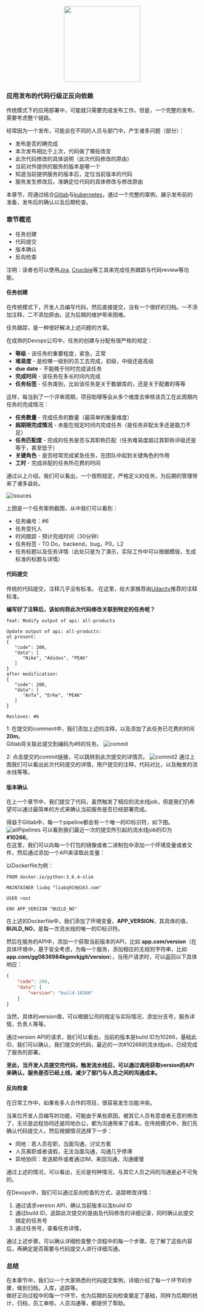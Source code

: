 <p align="center">
   <img width="200" src="CodeLevel.png">
</p>

### 应用发布的代码行级正反向依赖

传统模式下的应用部署中，可能就只需要完成发布工作。但是，一个完整的发布，需要考虑整个链路。

经常因为一个发布，可能会在不同的人员与部门中，产生诸多问题（部分）：

- 发布是否的确完成
- 本次发布相比于上次，代码做了哪些改变
- 此次代码修改的具体说明（此次代码修改的原由）
- 当前对外提供的服务的版本是哪一个
- 知道当前提供服务的版本后，定位当前版本的代码
- 服务发生修改后，准确定位代码的具体修改与修改原由

本章节，将通过结合[Gitlab](https://about.gitlab.com/)与[kubernetes](https://kubernetes.io/)，通过一个完整的案例，展示发布前的准备，发布后的确认以及后期检查。

### 章节概览
- 任务创建
- 代码提交
- 版本确认
- 反向检查

注明：读者也可以使用[Jira](https://www.atlassian.com/software/jira), [Crucible](https://www.atlassian.com/software/crucible)等工具来完成任务跟踪与代码review等功能。

#### 任务创建
在传统模式下，开发人员编写代码，然后直接提交，没有一个很好的归档。一不添加注释，二不添加原由。这为后期的维护带来困难。

任务跟踪，是一种很好解决上述问题的方案。

在成熟的Devops公司中，任务的创建与分配有很严格的规定：

- **等级** - 该任务的重要程度，紧急，正常
- **难易度** - 是给哪一级别的员工去完成，初级，中级还是高级
- **due date** - 不能晚于何时完成该任务
- **完成时间** - 该任务在多长时间内完成
- **任务标签** - 任务类别，比如该任务是关于数据库的，还是关于配置的等等

这样，每当到了一个评审周期，项目助理等会从多个维度去审核该员工在此周期内任务的完成情况：

- **任务数量** - 完成任务的数量（最简单的衡量维度）
- **超期限完成情况** - 未能在规定时间内完成任务（是任务非配太多还是能力不足）
- **任务匹配度** - 完成的任务是否与其职称匹配（任务难易度超过其职称评级还是等于，甚至低于）
- **关键角色** - 是否经常完成紧急任务，在团队中起到关键角色的作用
- **工时** - 完成非配的任务所花费的时间

通过以上介绍，我们可以看出，一个按照规定，严格定义的任务，为后期的管理带来了诸多益处。

![issuces](images/issues.png)

上图是一个任务案例截图，从中我们可以看到：

- 任务编号：#6
- 任务受托人
- 时间跟踪 - 预计完成时间（30分钟）
- 任务标签 - TO Do，backend，bug，P0，L2
- 任务标题以及任务详情（此处只是为了演示，实际工作中可以根据模版，生成标准的标题与详情）

#### 代码提交

传统的代码提交，注释几乎没有标准。
在这里，给大家推荐由[Udacity](https://udacity.github.io/git-styleguide/)推荐的注释标准。

**编写好了注释后，该如何将此次代码修改关联到特定的任务呢？**

```shell
feat: Modify output of api: all-products

Update output of api: all-products:
at present:
{
   "code": 200,
   "data": [
      "Nike", "Adidas", "PEAK"
   ]
}
after modification:
{
   "code": 200,
   "data": [
      "AnTa", "ErKe", "PEAK"
   ]
}

Resloves: #6
```
1: 在提交的comment中，我们添加上述的注释，以及添加了此任务已花费的时间**20m**。  
Gitlab将关联此提交到编码为#6的任务。
![commit](images/commit.png)

2: 点击提交的commit链接，可以跳转到此次提交的详情页。
![commit2](images/commit2.png)
通过上图我们可以看出此次代码提交的详情，用户提交的注释，代码对比，以及触发的流水线等等。

#### 版本确认
在上一个章节中，我们提交了代码，虽然触发了相应的流水线job，但是我们仍希望可以通过最简单的方式来确认当前服务是否已经部署完成。

得益于Gitlab中，每一个pipeline都会有一个唯一的ID标识符，如下图。
![allPipelines](images/allPipelines.png)
可以看到我们最近一次的提交所引起的流水线job的ID为 **#10266**。  
在这里，我们可以向每一个打包的镜像或者二进制包中添加一个环境变量或者文件，然后通过添加一个API来读取此变量：

以Dockerfile为例：
```shell
FROM docker.io/python:3.6.4-slim

MAINTAINER liubq "liubq919@163.com"

USER root

ENV APP_VERSION "BUILD_NO"
```

在上述的Dockerfile中，我们添加了环境变量，**APP_VERSION**，其具体的值，**BUILD_NO**，是每一次流水线的唯一的ID标识符。

然后在服务的API中，添加一个获取当前版本的API，比如 **app.com/version**（在具体环境中，基于安全考虑，为每一个服务，添加相应的无规则字符串，比如**app.com/gg0836984kgmvkjgit/version**），当用户请求时，可以返回以下具体响应：

```json
{
    "code": 200,
    "data": {
        "version": "build-10266"
    }
}
```
当然，具体的version值，可以根据公司的规定与实际情况，添加分支号，服务详情，负责人等等。

通过version API的请求，我们可以看出，当前的版本是build ID为10266，基础此ID，我们可以确认，我们提交的代码，最近的一次#10266的流水线job，已经完成了服务的部署。

**至此，当开发人员提交完代码，触发流水线后，可以通过调用获取version的API来确认，服务是否已经上线，减少了部门与人员之间的沟通成本。**

#### 反向检查

在日常工作中，如果有多人合作的项目，很容易发生功能冲突。

当某位开发人员编写的功能，可能由于某些原因，被其它人员有意或者无意的修改了，无论是远程协同还是同地办公，都为沟通带来了成本。在传统模式中，我们先确认代码提交人，然后根据情况选择下一步：

- 同地：若人员在职，当面沟通，讨论方案
- 人员离职或者请假，无法当面沟通，沟通几乎停滞
- 异地协同：发送邮件或者通过IM，来回沟通，沟通缓慢

通过上述的情况，可以看出，无论是何种情况，与其它人员之间的沟通是必不可免的。

在Devops中，我们可以通过反向检查的方式，追踪修改详情：
1. 通过请求version API，确认当前版本以及build ID
2. 通过build ID，追踪此次提交的是由及代码修改的详细记录，同时确认此提交绑定的任务号
3. 通过任务号，查看任务详情，

通过上述步骤，可以确认详细检查整个流程中的每一个步骤。在了解了这些内容后，再确定是否需要与代码提交人进行详细沟通。

### 总结
在本章节中，我们以一个大家熟悉的代码提交案例，详细介绍了每一个环节的步骤，做到归档，入库，追踪等。  
做好正向过程中的每一个环节，也为后期的反向检查奠定了基础，同样为后期的统计，归档，员工审核，人员沟通等，都提供了帮助。  